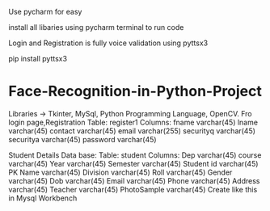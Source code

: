 Use pycharm for easy 

install all libaries using pycharm terminal to run code 

Login and Registration is fully voice validation using pyttsx3

pip install pyttsx3

# Face-Recognition-in-Python-Project
Libraries -> Tkinter, MySql, Python Programming Language, OpenCV.
Fro login page,Registration
Table:  register1
Columns:
fname varchar(45) 
lname varchar(45) 
contact varchar(45) 
email varchar(255) 
securityq varchar(45) 
securitya varchar(45) 
password varchar(45)

Student Details Data base:
Table: student
Columns:
Dep varchar(45) 
course varchar(45) 
Year varchar(45) 
Semester varchar(45) 
Student id varchar(45) PK 
Name varchar(45) 
Division varchar(45) 
Roll varchar(45) 
Gender varchar(45) 
Dob varchar(45) 
Email varchar(45) 
Phone varchar(45) 
Address varchar(45) 
Teacher varchar(45) 
PhotoSample varchar(45)
Create like this in Mysql Workbench
